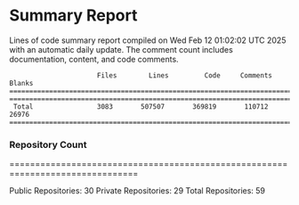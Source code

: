 # Summary Report
Lines of code summary report compiled on Wed Feb 12 01:02:02 UTC 2025 with an automatic daily update. The comment count includes documentation, content, and code comments.
```
                      Files        Lines         Code     Comments       Blanks
===============================================================================
===============================================================================
 Total                3083       507507       369819       110712        26976
===============================================================================
```

### Repository Count
===============================================================================

Public Repositories: 30
Private Repositories: 29
Total Repositories: 59


